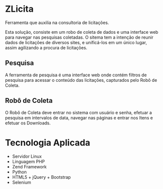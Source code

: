 # ZLicita
Ferramenta que auxilia na consultoria de licitações.

Esta solução, consiste em um robo de coleta de dados e uma interface web para navegar nas pesquisas coletadas.
O sitema tem a intenção de reunir dados de licitações de diversos sites, e unificá-los em um único lugar, assim agilizando a procura de licitações.


## Pesquisa
A ferramenta de pesquisa é uma interface web onde contém filtros de pesquisa para acessar o conteúdo das licitações, capturados pelo Robô de Coleta.



## Robô de Coleta
O Robô de Coleta deve entrar no sistema com usuário e senha, efetuar a pesquisa em intervalos de data, navegar nas páginas e entrar nos Itens e efetuar os Downloads.


# Tecnologia Aplicada
* Servidor Linux
* Linguagem PHP 
* Zend Framework 
* Python
* HTML5 + jQuery + Bootstrap
* Selenium

